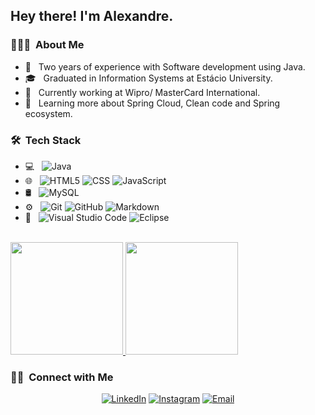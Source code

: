 <h2> Hey there! I'm Alexandre.</h2>

<h3> 👨🏻‍💻 &nbsp;About Me </h3>

- 🤔 &nbsp; Two years of experience with Software development using Java.
- 🎓 &nbsp; Graduated in Information Systems at Estácio University.
- 💼 &nbsp; Currently working at Wipro/ MasterCard International.
- 🌱 &nbsp; Learning more about Spring Cloud, Clean code and Spring ecosystem.

<h3> 🛠 &nbsp;Tech Stack</h3>

- 💻 &nbsp;
  ![Java](https://img.shields.io/badge/-Java-333333?style=flat&logo=Java&logoColor=007396)
- 🌐 &nbsp;
  ![HTML5](https://img.shields.io/badge/-HTML5-333333?style=flat&logo=HTML5)
  ![CSS](https://img.shields.io/badge/-CSS-333333?style=flat&logo=CSS3&logoColor=1572B6)
  ![JavaScript](https://img.shields.io/badge/-JavaScript-333333?style=flat&logo=javascript)
- 🛢 &nbsp;
  ![MySQL](https://img.shields.io/badge/-MySQL-333333?style=flat&logo=mysql)
- ⚙️ &nbsp;
  ![Git](https://img.shields.io/badge/-Git-333333?style=flat&logo=git)
  ![GitHub](https://img.shields.io/badge/-GitHub-333333?style=flat&logo=github)
  ![Markdown](https://img.shields.io/badge/-Markdown-333333?style=flat&logo=markdown)
- 🔧 &nbsp;
  ![Visual Studio Code](https://img.shields.io/badge/-Visual%20Studio%20Code-333333?style=flat&logo=visual-studio-code&logoColor=007ACC)
  ![Eclipse](https://img.shields.io/badge/-Eclipse-333333?style=flat&logo=eclipse-ide&logoColor=2C2255)


<br/>

<a href="https://github.com/AVS1508">
  <img height="180em" src="https://github-readme-stats.vercel.app/api?username=ryxandy&theme=buefy&show_icons=true" />
  <img height="180em" src="https://github-readme-stats.vercel.app/api/top-langs/?username=ryxandy&theme=buefy&layout=compact" />
</a>

<br/>

<h3> 🤝🏻 &nbsp;Connect with Me </h3>

<p align="center">
<a href="https://www.linkedin.com/in/alexandreslopes/"><img alt="LinkedIn" src="https://img.shields.io/badge/LinkedIn-alexandreslopes-blue?style=flat-square&logo=linkedin"></a>
<a href="https://www.instagram.com/xande.dll/?hl=pt-br"><img alt="Instagram" src="https://img.shields.io/badge/Instagram-xande.dll-blue?style=flat-square&logo=instagram"></a>
<a href="mailto:ryxandy@hotmail.com"><img alt="Email" src="https://img.shields.io/badge/Email-ryxandy@hotmail.com-blue?style=flat-square&logo=gmail"></a>
</p>
